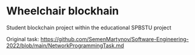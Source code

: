 # Wheelchair blockhain
Student blockchain project within the educational SPBSTU project

Original task: https://github.com/SemenMartynov/Software-Engineering-2022/blob/main/NetworkProgrammingTask.md
